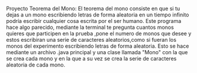 Proyecto Teorema del Mono:
El teorema del mono consiste en que si tu dejas a un mono escribiendo letras de forma aleatoria en un tiempo infinito podría escribir cualquier cosa escrita por el ser humano.
Este programa hace algo parecido, mediante la terminal te pregunta cuantos monos quieres que participen en la prueba ,pone el numero de monos que desee y estos escribiran una serie de caracteres aleatorios,como si fueran los monos del experimento escribiendo letras de forma aleatoria.
Esto se hace mediante un archivo .java principal y una clase llamada "Mono" con la que se crea cada mono y en la que a su vez se crea la serie de caracteres aleatoria de cada mono.
